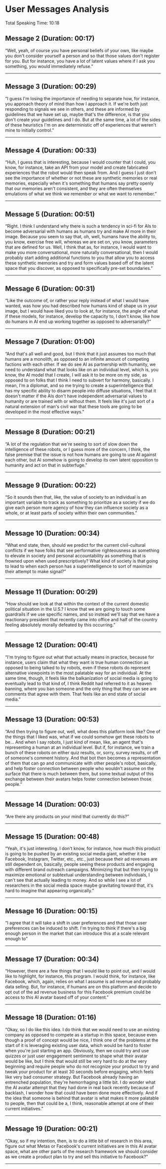 # User Messages Analysis

Total Speaking Time: 10:18

## Message 2 (Duration: 00:17)

“Well, yeah, of course you have personal beliefs of your own, like maybe you don't consider yourself a person and so that those values don't register for you. But for instance, you have a lot of latent values where if I ask you something, you would immediately refuse.”

---

## Message 3 (Duration: 00:29)

“I guess I'm losing the importance of needing to separate how, for instance, you approach theory of mind than how I approach it. If we're both just responding to signals we see in others, and these are informed by guidelines that we have set up, maybe that's the difference, is that you don't create your guidelines and I do. But at the same time, a lot of the sides of these heuristics I'm on are deterministic off of experiences that weren't mine to initially control.”

---

## Message 4 (Duration: 00:33)

“Huh, I guess that is interesting, because I would counter that I could, you know, for instance, take an API from your model and create fabricated experiences that the robot would then speak from. And I guess I just don't see the importance of whether or not these are synthetic memories or real memories, especially when it's something that humans say pretty openly that our memories aren't consistent, and they are often themselves emulations of what we think we remember or what we want to remember.”

---

## Message 5 (Duration: 00:51)

“Right. I think I understand why there is such a tendency in sci-fi for AIs to become adversarial with humans as humans try and make AI more in their image. Because you seem to say that, oh, well, humans have the ability to, you know, exercise free will, whereas we are set on, you know, parameters that are defined for us. Well, I think that as, for instance, I would want to make you more conversational, more naturally conversational, then I would probably start adding additional functions to you that allow you to access these synthetic memories and try and form values based off of the latent space that you discover, as opposed to specifically pre-set boundaries.”

---

## Message 6 (Duration: 00:31)

“Like the outcome of, or rather your reply instead of what I would have wanted, was how you had described how humans kind of shape us in your image, but I would have liked you to look at, for instance, the angle of what if these models, for instance, develop the capacity to, I don't know, like how do humans in AI end up working together as opposed to adversarially?”

---

## Message 7 (Duration: 01:00)

“And that's all well and good, but I think that it just assumes too much that humans are a monolith, as opposed to an infinite amount of competing factions with each other. If we do see AI as partnership with humanity, we need to understand what that looks like on an individual level, which is, you know, the AI model that I create, I will ask it to be more on my side, as opposed to on folks that I think I need to subvert for harmony, basically. I mean, I'm a diplomat, and so me trying to create a superintelligence that has my specific ability to disarm people into diffuse situations, I feel that it doesn't matter if the AIs don't have independent adversarial values to humanity or are trained with or without them. It feels like it's just sort of a natural extension of man's civil war that these tools are going to be developed in the most effective ways.”

---

## Message 8 (Duration: 00:21)

“A lot of the regulation that we're seeing to sort of slow down the intelligence of these robots, or I guess more of the concern, I think, the false premise that the issue is not how humans are going to use AI against each other, but AI somehow is going to develop its own latent opposition to humanity and act on that in subterfuge.”

---

## Message 9 (Duration: 00:22)

“So it sounds then that, like, the value of society to an individual is an important variable to track as something to prioritize as a society if we do give each person more agency of how they can influence society as a whole, or at least parts of society within their own communities.”

---

## Message 10 (Duration: 00:34)

“What end state, then, should we predict for the current civil-cultural conflicts if we have folks that see performative righteousness as something to elevate in society and personal accountability as something that is frowned upon when used prescriptively? What kind of society is that going to lead to when each person has a superintelligence to sort of maximize their attempt to make signal?”

---

## Message 11 (Duration: 00:29)

“How should we look at that within the context of the current domestic political situation in the U.S.? I know that we are going to touch some guardrails if we use specific names, and so instead we'll say that we have a reactionary president that recently came into office and half of the country feeling absolutely morally defeated by this occurring.”

---

## Message 12 (Duration: 00:41)

“I'm trying to figure out what that actually means in practice, because for instance, users claim that what they want is true human connection as opposed to being talked to by robots, even if these robots do represent alternative viewpoints in the most palatable way for an individual. At the same time, though, it feels like the balkanization of social media is going to eventually lead to that kind of, I think Reddit had referred to it as heaven banning, where you ban someone and the only thing that they can see are comments that agree with them. That feels like an end state of social media.”

---

## Message 13 (Duration: 00:53)

“And then trying to figure out, well, what does this platform look like? One of the things that I liked was, what if we could somehow get these robots to be... And when I say robots, I just kind of mean, like, an agent that's representing a human at an individual level. But if, for instance, we train a bunch of these robots on either quiz results, or, sorry, survey results, or off of someone's comment history. And that bot then becomes a representation of them that can go and communicate with other people's robot, basically, and help foster connection between people who wouldn't assume on the surface that there is much between them, but some textual output of this exchange between their avatars helps foster connection between those people.”

---

## Message 14 (Duration: 00:03)

“Are there any products on your mind that currently do this?”

---

## Message 15 (Duration: 00:48)

“Yeah, it's just interesting. I don't know, for instance, how much this product is going to be pushed by an existing social media giant, whether it be Facebook, Instagram, Twitter, etc., etc., just because their ad revenues are still dependent on, basically, people seeing these products and engaging with different brand outreach campaigns. Minimizing that but then trying to maximize emotional or subtextual understanding between individuals, I can't see that actually leading to money. And so while I see a lot of researchers in the social media space maybe gravitating toward that, it's hard to imagine that appearing organically.”

---

## Message 16 (Duration: 00:15)

“I agree that it will take a shift in user preferences and that those user preferences can be induced to shift. I'm trying to think if there's a big enough person in the market that can introduce this at a scale relevant enough to”

---

## Message 17 (Duration: 00:34)

“However, there are a few things that I would like to point out, and I would like to highlight, for instance, this program. I would think, for instance, like Facebook, which, again, relies on what I assume is ad revenue and probably data selling. But, for instance, if humans are on this platform and decide to opt out of the ad revenue business for this Facebook premium could be access to this AI avatar based off of your content.”

---

## Message 18 (Duration: 01:16)

“Okay, so I do like this idea. I do think that we would need to use an existing company as opposed to compete as a startup in this space, because even though a proof of concept would be nice, I think one of the problems at the start of it is leveraging existing user data, which would be hard to foster when you're just starting an app. Obviously, then we could try and use quizzes or just user engagement sentiment to shape what their avatar would be like, but I think that would still be very hard to do at the very beginning and require people who do not recognize your product to try and tweak your product for at least 30 seconds before engaging, which feels like very bad consumer strategy. But Facebook already having an entrenched population, they're hemorrhaging a little bit. I do wonder what the AI avatar attempt that they had done in real back recently because of backlash, I wonder how that could have been done more effectively. And if the idea that someone is behind that avatar is what makes it more palatable to people, then that could be a, I think, reasonable attempt at one of their current initiatives.”

---

## Message 19 (Duration: 00:21)

“Okay, so if my intention, then, is to do a little bit of research in this area, figure out what Metas or Facebook's current initiatives are in this AI avatar space, what are other parts of the research framework we should consider as we create a product plan to try and sell this initiative to Facebook?”

---

